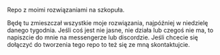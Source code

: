 Repo z moimi rozwiązaniami na szkopuła.

Będę tu zmieszczał wszystkie moje rozwiązania, najpóźniej w niedzielę danego tygodnia.
Jeśli coś jest nie jasne, nie działa lub czegoś nie ma, to napiszcie do mnie na messengerze lub discordzie.
Jeśli chcecie się dołączyć do tworzenia tego repo to też się ze mną skontaktujcie.
